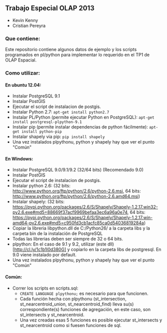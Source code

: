 ## Trabajo Especial OLAP 2013

- Kevin Kenny
- Cristian Pereyra

### Que contiene:

Este repositorio contiene algunos datos de ejemplo y los scripts programados en pl/python para implementar lo requerido en el TP1 de OLAP Espacial.

### Como utilizar:

#### En ubuntu 12.04:

  - Instalar PostgreSQL 9.1
  - Instalar PostGIS 
  - Ejecutar el script de instalacion de postgis. 
  - Instalar Python 2.7: `apt-get install python2.7`
  - Instalar PL/Python (permite ejecutar Python en PostgreSQL): `apt-get install postgresql-plpython-9.1`
  - Instalar pip (permite instalar dependencias de python fácilmente): `apt-get install python-pip`
  - Instalar shapely via pip: `pip install shapely`
  - Una vez instalados plpythonu, python y shapely hay que ver el punto "Común"


#### En Windows:

  - Instalar PostgreSQL 9.0/9.1/9.2 (32/64 bits) (Recomendado 9.0)
  - Instalar PostGIS
  - Ejecutar el script de instalacion de postgis.
  - Instalar python 2.6: (32 bits: http://www.python.org/ftp/python/2.6/python-2.6.msi, 64 bits: http://www.python.org/ftp/python/2.6/python-2.6.amd64.msi)
  - Instalar shapely: (32 bits: https://pypi.python.org/packages/2.6/S/Shapely/Shapely-1.2.17.win32-py2.6.exe#md5=88669f37acf9969befaa3ec6a96a0e74, 64 bits: https://pypi.python.org/packages/2.6/S/Shapely/Shapely-1.2.17.win-amd64-py2.6.exe#md5=c950fd3cb1acfc85ca0d54036819284a)
  - Copiar la libreria libpython.dll de C:/Python26/ a la carpeta libs y la carpeta bin de la instalación de PostgreSQL
  - Todas las librerias deben ser siempre de 32 o 64 bits.
  - plpython: En el caso de 9.1 y 9.2, utilizar (este dll)[http://cl.ly/1c1b1l0d380G] y copiarlo en la carpeta libs de postgresql. En 9.0 viene instalado por default.
  - Una vez instalados plpythonu, python y shapely hay que ver el punto "Común"

#### Común:

  - Correr los scripts en scripts.sql:
    - `CREATE LANGUAGE plpythonu;` es necesario para que funcionen.
    - Cada función hecha con plpythonu (st_intersection, st_nearcentroid_union, st_nearcentroid_find) lleva su(s) correspondiente(s) funciones de agregación, en este caso, son st_intersects y st_nearcentroid.
    - Una vez creadas esas 5 funciones es posible ejecutar st_intersects y st_nearcentroid como si fuesen funciones de sql.
